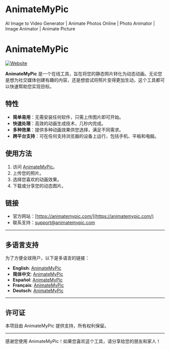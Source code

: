 # AnimateMyPic
AI Image to Video Generator | Animate Photos Online | Photo Animator | Image Animator | Animate Picture

# AnimateMyPic

[![Website](https://img.shields.io/badge/Visit-Website-blue)](https://animatemypic.com/)

**AnimateMyPic** 是一个在线工具，旨在将您的静态照片转化为动态动画。无论您是想为社交媒体创建有趣的内容，还是想尝试将照片变得更加生动，这个工具都可以快速帮助您实现目标。

## 特性

- **简单易用**：无需安装任何软件，只需上传图片即可开始。
- **快速处理**：高效的动画生成技术，几秒内完成。
- **多种效果**：提供多种动画效果供您选择，满足不同需求。
- **跨平台支持**：可在任何支持浏览器的设备上运行，包括手机、平板和电脑。

## 使用方法

1. 访问 [AnimateMyPic](https://animatemypic.com/)。
2. 上传您的照片。
3. 选择您喜欢的动画效果。
4. 下载或分享您的动态图片。

## 链接

- 官方网站：[https://animatemypic.com/](https://animatemypic.com/)
- 联系支持：[support@animatemypic.com](mailto:support@animatemypic.com)

---

## 多语言支持

为了方便全球用户，以下是多语言的链接：

- **English**: [AnimateMyPic](https://animatemypic.com/en)
- **简体中文**: [AnimateMyPic](https://animatemypic.com/zh)
- **Español**: [AnimateMyPic](https://animatemypic.com/es)
- **Français**: [AnimateMyPic](https://animatemypic.com/fr)
- **Deutsch**: [AnimateMyPic](https://animatemypic.com/de)


---

## 许可证

本项目由 AnimateMyPic 提供支持，所有权利保留。

---

感谢您使用 AnimateMyPic！如果您喜欢这个工具，请分享给您的朋友和家人！
